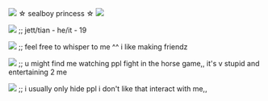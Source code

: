 ![](https://i.imgur.com/smGIkKX.gif) ☆ sealboy princess ☆ ![](https://i.imgur.com/smGIkKX.gif)

![](https://i.imgur.com/WaXxptd.gif) ;; jett/tian - he/it - 19

![](https://i.imgur.com/qsdWcCS.gif) ;; feel free to whisper to me ^^ i like making friendz

![](https://i.imgur.com/mIXw3aH.gif) ;; u might find me watching ppl fight in the horse game,, it's v stupid and entertaining 2 me

![](https://i.imgur.com/GgnXSyY.gif) ;; i usually only hide ppl i don't like that interact with me,,
